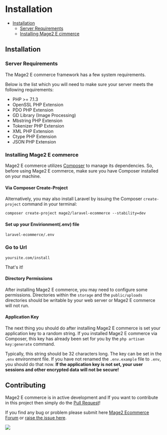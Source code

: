 # Installation

- [Installation](#installation)
    - [Server Requirements](#server-requirements)
    - [Installing Mage2 E cimmerce](#installing-mage2-ecommerce)

<a name="installation"></a>
## Installation
> 
<a name="server-requirements"></a>
### Server Requirements

The Mage2 E commerce framework has a few system requirements.

Below is the list which you will need to make sure your server meets the following requirements:


* PHP >= 7.1.3
* OpenSSL PHP Extension
* PDO PHP Extension
* GD Library (Image Processing)
* Mbstring PHP Extension
* Tokenizer PHP Extension
* XML PHP Extension
* Ctype PHP Extension
* JSON PHP Extension


<a name="installing-mage2-ecommerce"></a>
### Installing Mage2 E commerce

Mage2 E commerce utilizes [Composer](https://getcomposer.org) to manage its dependencies. So, before using Mage2 E commerce, make sure you have Composer installed on your machine.

#### Via Composer Create-Project

Alternatively, you may also install Laravel by issuing the Composer `create-project` command in your terminal:

    composer create-project mage2/laravel-ecommerce --stability=dev

#### Set up your Envirionment(.env) file

    laravel-ecommerce/.env 
    
### Go to Url
    
    yoursite.com/install
    
That's it!

#### Directory Permissions

After installing Mage2 E commerce, you may need to configure some permissions. Directories within the `storage` and the `public/uploads` directories should be writable by your web server or Mage2 E commerce will not run. 

#### Application Key

The next thing you should do after installing Mage2 E commerce is set your application key to a random string. If you installed Mage2 E commerce via Composer, this key has already been set for you by the `php artisan key:generate` command.

Typically, this string should be 32 characters long. The key can be set in the `.env` environment file. If you have not renamed the `.env.example` file to `.env`, you should do that now. **If the application key is not set, your user sessions and other encrypted data will not be secure!**



## Contributing

Mage2 E commerce is in active development and If you want to contribute in this project then simply do the [Pull Request](https://github.com/mage2/laravel-ecommerce/pulls)!

If you find any bug or problem please submit here [Mage2 Ecommerce Forum](http://mage2.website/forum/) or [raise the issue here](https://github.com/mage2/laravel-ecommerce/issues/new).

[![](https://ga-beacon.appspot.com/UA-79831356-1/laravel-ecommerce?pixel)](https://github.com/mage2/laravel-ecommerce)
